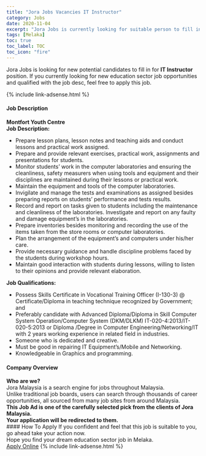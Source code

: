 ```yaml
---
title: "Jora Jobs Vacancies IT Instructor" 
category: Jobs 
date: 2020-11-04 
excerpt: "Jora Jobs is currently looking for suitable person to fill in the IT Instructor which positioned at Melaka" 
tags: [Melaka] 
toc: true 
toc_label: TOC 
toc_icon: "fire" 
--- 
```


<p>Jora Jobs is looking for new potential candidates to fill in for <b>IT Instructor</b> position. If you currently looking for new education sector job opportunities and qualified with the job desc, feel free to apply this job.
</p>{% include link-adsense.html %} 
 <div><div><div><h4>Job Description</h4></div></div><div><div><span><div><div><strong>Montfort Youth Centre</strong></div><div><div><strong>Job Description:</strong></div><ul><li>Prepare lesson plans, lesson notes and teaching aids and conduct lessons and practical work assigned.</li><li>Prepare and provide relevant exercises, practical work, assignments and presentations for students.</li><li>Monitor students&#8217; work in the computer laboratories and ensuring the cleanliness, safety measurers when using tools and equipment and their disciplines are maintained during their lessons or practical work.</li><li>Maintain the equipment and tools of the computer laboratories.</li><li>Invigilate and manage the tests and examinations as assigned besides preparing reports on students&#8217; performance and tests results.</li><li>Record and report on tasks given to students including the maintenance and cleanliness of the laboratories. Investigate and report on any faulty and damage equipment&#8217;s in the laboratories.</li><li>Prepare inventories besides monitoring and recording the use of the items taken from the store rooms or computer laboratories.</li><li>Plan the arrangement of the equipment&#8217;s and computers under his/her care.</li><li>Provide necessary guidance and handle discipline problems faced by the students during workshop hours.</li><li>Maintain good interaction with students during lessons, willing to listen to their opinions and provide relevant elaboration.</li></ul></div><div><div><strong>Job Qualifications:</strong></div><ul><li>Possess Skills Certificate in Vocational Training Officer (I-130-3) @ Certificate/Diploma in teaching technique recognized by Government; and</li><li>Preferably candidate with Advanced Diploma/Diploma in Skill Computer System Operation/Computer System (DKM/DLKM) IT-020-4:2013/IT-020-5:2013 or Diploma /Degree in Computer Engineering/Networking/IT with 2 years working experience in related field in industries.</li><li>Someone who is dedicated and creative.</li><li>Must be good in repairing IT Equipment&#8217;s/Mobile and Networking.</li><li>Knowledgeable in Graphics and programming.</li></ul></div></div></span></div></div></div> 
<div><div><div><h4>Company Overview</h4></div></div><div><div><span><div><div>
<strong>Who are we?</strong></div>
<div>
	Jora Malaysia is a search engine for jobs throughout Malaysia.<br>
	Unlike traditional job boards, users can search through thousands of career opportunities, all sourced from many job sites from around Malaysia.&#160;</div>
<div>
<div>
<strong>This Job Ad is one of the carefully selected pick from the clients of Jora Malaysia.</strong></div>
<div>
<strong>Your application will be redirected to them.</strong></div>
</div></div></span></div></div></div> 
#### How To Apply 
If you confident and feel that this job is suitable to you, go ahead take your action now. <br/> 
Hope you find your dream education sector job in Melaka. <br/> 
<a href="https://www.jobstreet.com.my/en/job/it-instructor-4417525?jobId=jobstreet-my-job-4417525&sectionRank=12&token=0~07f37595-706f-4290-a895-5506a251c850&fr=SRP%20View%20In%20New%20Ta" class="btn btn--info" target="_blank" rel="nofollow noopenner">Apply Online</a> 
{% include link-adsense.html %} 
